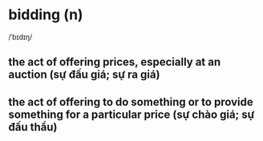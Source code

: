 # bidding (n)

/ˈbɪdɪŋ/

## the act of offering prices, especially at an auction (sự đấu giá; sự ra giá)

## the act of offering to do something or to provide something for a particular price (sự chào giá; sự đấu thầu)